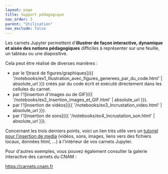 ```yaml
---
layout: page
title: Support pédagogique
nav_order: 3
parent: "Utilisation"
nav_exclude: false
---
```


Les carnets Jupyter permettent d'**illustrer de façon interactive, dynamique et aisée des notions pédagogiques** difficiles à représenter sur une feuille, un tableau ou une diapositive.

Cela peut être réalisé de diverses manières :   
- par le ![tracé de figures/graphiques]({{ '/notebooks/ex1_Illustration_avec_figures_generees_par_du_code.html' | absolute_url }}) créés par du code écrit et exécuté directement dans les cellules du carnet.  
- par l'![insertion d'images ou de GIF]({{ '/notebooks/ex2_Insertion_images_et_GIF.html' | absolute_url }}).   
- par l'![insertion de vidéos]({{ '/notebooks/ex3_Incrustation_video.html' | absolute_url }}).   
- par l'![insertion de sons]({{ '/notebooks/ex4_Incrustation_son.html' | absolute_url }}).   

Concernant les trois derniers points, voici un lien très utile vers un [tutoriel pour l'insertion de media](https://www.dev2qa.com/how-to-display-rich-output-media-audio-video-image-etc-in-ipython-jupyter-notebook/) (vidéos, sons, images, liens vers des fichiers locaux, données html, ...) à l'intérieur de vos carnets Jupyter. 

Pour d'autres exemples, vous pouvez également consulter la galerie interactive des carnets du CNAM :
<div class="centre-important">
<a href="https://carnets.cnam.fr">https://carnets.cnam.fr</a>
</div>
